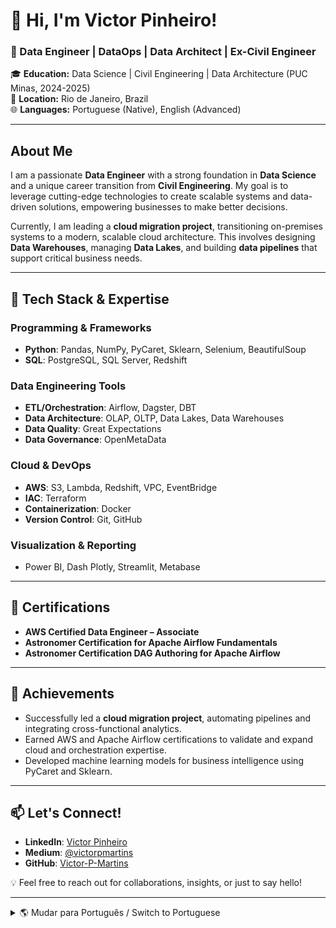 # 👋 Hi, I'm Victor Pinheiro!

### 🚀 Data Engineer | DataOps | Data Architect | Ex-Civil Engineer  
🎓 **Education:** Data Science | Civil Engineering | Data Architecture (PUC Minas, 2024-2025)  
📍 **Location:** Rio de Janeiro, Brazil  
🌐 **Languages:** Portuguese (Native), English (Advanced)

---

## About Me

I am a passionate **Data Engineer** with a strong foundation in **Data Science** and a unique career transition from **Civil Engineering**. My goal is to leverage cutting-edge technologies to create scalable systems and data-driven solutions, empowering businesses to make better decisions.

Currently, I am leading a **cloud migration project**, transitioning on-premises systems to a modern, scalable cloud architecture. This involves designing **Data Warehouses**, managing **Data Lakes**, and building **data pipelines** that support critical business needs.

---

## 🔧 Tech Stack & Expertise

### Programming & Frameworks
- **Python**: Pandas, NumPy, PyCaret, Sklearn, Selenium, BeautifulSoup  
- **SQL**: PostgreSQL, SQL Server, Redshift  

### Data Engineering Tools
- **ETL/Orchestration**: Airflow, Dagster, DBT  
- **Data Architecture**: OLAP, OLTP, Data Lakes, Data Warehouses  
- **Data Quality**: Great Expectations  
- **Data Governance**: OpenMetaData  

### Cloud & DevOps
- **AWS**: S3, Lambda, Redshift, VPC, EventBridge  
- **IAC**: Terraform  
- **Containerization**: Docker  
- **Version Control**: Git, GitHub  

### Visualization & Reporting
- Power BI, Dash Plotly, Streamlit, Metabase  

---

## 🎯 Certifications
- **AWS Certified Data Engineer – Associate**  
- **Astronomer Certification for Apache Airflow Fundamentals**
- **Astronomer Certification DAG Authoring for Apache Airflow**

---

## 🌟 Achievements
- Successfully led a **cloud migration project**, automating pipelines and integrating cross-functional analytics.  
- Earned AWS and Apache Airflow certifications to validate and expand cloud and orchestration expertise.  
- Developed machine learning models for business intelligence using PyCaret and Sklearn.  

---

## 📫 Let's Connect!
- **LinkedIn**: [Victor Pinheiro](https://www.linkedin.com/in/victor-pinheiro-a870b7125/)  
- **Medium**: [@victorpmartins](https://medium.com/@victorpmartins)  
- **GitHub**: [Victor-P-Martins](https://github.com/Victor-P-Martins)  

💡 Feel free to reach out for collaborations, insights, or just to say hello!

---

<details>
<summary>🌎 Mudar para Português / Switch to Portuguese</summary>

# 👋 Olá, sou Victor Pinheiro!

### 🚀 Engenheiro de Dados | DataOps | Arquiteto de Dados | Ex-Engenheiro Civil  
🎓 **Educação:** Ciência de Dados | Engenharia Civil | Arquitetura de Dados (PUC Minas, 2024-2025)  
📍 **Localização:** Rio de Janeiro, Brasil  
🌐 **Idiomas:** Português (Nativo), Inglês (Avançado)

---

## Sobre Mim

Sou um **Engenheiro de Dados** apaixonado, com sólida formação em **Ciência de Dados** e uma transição de carreira única da **Engenharia Civil**. Meu objetivo é utilizar tecnologias de ponta para criar sistemas escaláveis e soluções orientadas por dados, permitindo que empresas tomem decisões mais embasadas.

Atualmente, lidero um **projeto de migração para a nuvem**, modernizando sistemas on-premises para uma arquitetura escalável e moderna. Isso inclui o design de **Data Warehouses**, gestão de **Data Lakes** e construção de **pipelines de dados** que atendem às necessidades críticas de negócios.

---

## 🔧 Stack de Tecnologia & Experiência

### Programação & Frameworks
- **Python**: Pandas, NumPy, PyCaret, Sklearn, Selenium, BeautifulSoup  
- **SQL**: PostgreSQL, SQL Server, Redshift  

### Ferramentas de Engenharia de Dados
- **ETL/Orquestração**: Airflow, Dagster, DBT  
- **Arquitetura de Dados**: OLAP, OLTP, Data Lakes, Data Warehouses  
- **Qualidade de Dados**: Great Expectations  
- **Governança de Dados**: OpenMetaData  

### Cloud & DevOps
- **AWS**: S3, Lambda, Redshift, VPC, EventBridge  
- **IAC**: Terraform  
- **Containerização**: Docker  
- **Controle de Versão**: Git, GitHub  

### Visualização & Relatórios
- Power BI, Dash Plotly, Streamlit, Metabase  

---

## 🎯 Certificações
- **AWS Certified Data Engineer – Associate**  
- **Astronomer Certification for Apache Airflow Fundamentals**
- **Astronomer Certification DAG Authoring for Apache Airflow**

---

## 🌟 Conquistas
- Liderança de um **projeto de migração para a nuvem**, automatizando pipelines e integrando análises entre equipes.  
- Certificações em AWS e Apache Airflow para validar e expandir conhecimentos em nuvem e orquestração.  
- Desenvolvimento de modelos de machine learning para inteligência de negócios usando PyCaret e Sklearn.  

---

## 📫 Vamos Conectar!
- **LinkedIn**: [Victor Pinheiro](https://www.linkedin.com/in/victor-pinheiro-a870b7125/)  
- **Medium**: [@victorpmartins](https://medium.com/@victorpmartins)  
- **GitHub**: [Victor-P-Martins](https://github.com/Victor-P-Martins)  

💡 Sinta-se à vontade para entrar em contato para colaborações, insights ou apenas dizer olá!

</details>

